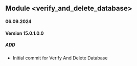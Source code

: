 ## Module <verify_and_delete_database>

#### 06.09.2024
#### Version 15.0.1.0.0
##### ADD
- Initial commit for Verify And Delete Database
